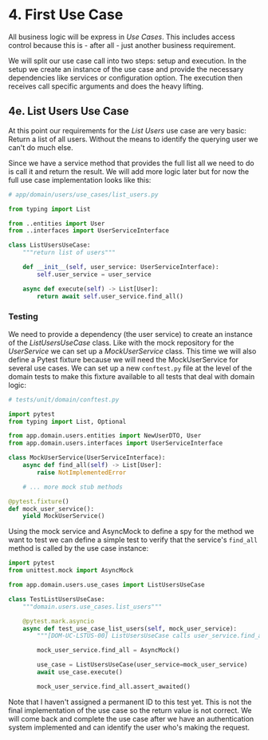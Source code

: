 # 4. First Use Case

All business logic will be express in _Use Cases_. This includes access control because this is - after all - just another business requirement.

We will split our use case call into two steps: setup and execution. In the setup we create an instance of the use case and provide the necessary dependencies like services or configuration option. The execution then receives call specific arguments and does the heavy lifting.

## 4e. List Users Use Case

At this point our requirements for the _List Users_ use case are very basic: Return a list of all users. Without the means to identify the querying user we can't do much else.

Since we have a service method that provides the full list all we need to do is call it and return the result. We will add more logic later but for now the full use case implementation looks like this:

```python
# app/domain/users/use_cases/list_users.py

from typing import List

from ..entities import User
from ..interfaces import UserServiceInterface

class ListUsersUseCase:
    """return list of users"""

    def __init__(self, user_service: UserServiceInterface):
        self.user_service = user_service

    async def execute(self) -> List[User]:
        return await self.user_service.find_all()
```

### Testing

We need to provide a dependency (the user service) to create an instance of the _ListUsersUseCase_ class. Like with the mock repository for the _UserService_ we can set up a _MockUserService_ class. This time we will also define a Pytest fixture because we will need the MockUserService for several use cases. We can set up a new `conftest.py` file at the level of the domain tests to make this fixture available to all tests that deal with domain logic:

```python
# tests/unit/domain/conftest.py

import pytest
from typing import List, Optional

from app.domain.users.entities import NewUserDTO, User
from app.domain.users.interfaces import UserServiceInterface

class MockUserService(UserServiceInterface):
    async def find_all(self) -> List[User]:
        raise NotImplementedError

    # ... more mock stub methods

@pytest.fixture()
def mock_user_service():
    yield MockUserService()
```

Using the mock service and AsyncMock to define a spy for the method we want to test we can define a simple test to verify that the service's `find_all` method is called by the use case instance:

```python
import pytest
from unittest.mock import AsyncMock

from app.domain.users.use_cases import ListUsersUseCase

class TestListUsersUseCase:
    """domain.users.use_cases.list_users"""

    @pytest.mark.asyncio
    async def test_use_case_list_users(self, mock_user_service):
        """[DOM-UC-LSTUS-00] ListUsersUseCase calls user_service.find_all"""

        mock_user_service.find_all = AsyncMock()

        use_case = ListUsersUseCase(user_service=mock_user_service)
        await use_case.execute()

        mock_user_service.find_all.assert_awaited()
```

Note that I haven't assigned a permanent ID to this test yet. This is not the final implementation of the use case so the return value is not correct. We will come back and complete the use case after we have an authentication system implemented and can identify the user who's making the request.
